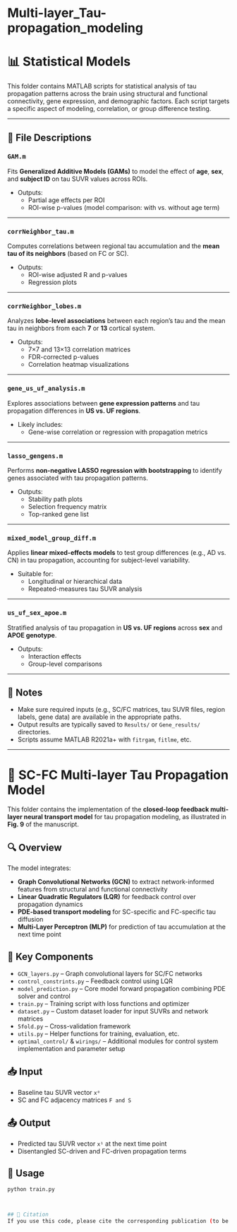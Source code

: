 # Multi-layer_Tau-propagation_modeling



# 📊 Statistical Models

This folder contains MATLAB scripts for statistical analysis of tau propagation patterns across the brain using structural and functional connectivity, gene expression, and demographic factors. Each script targets a specific aspect of modeling, correlation, or group difference testing.

---

## 📁 File Descriptions

### `GAM.m`
Fits **Generalized Additive Models (GAMs)** to model the effect of **age**, **sex**, and **subject ID** on tau SUVR values across ROIs.

- Outputs:
  - Partial age effects per ROI
  - ROI-wise p-values (model comparison: with vs. without age term)

---

### `corrNeighbor_tau.m`
Computes correlations between regional tau accumulation and the **mean tau of its neighbors** (based on FC or SC).

- Outputs:
  - ROI-wise adjusted R and p-values
  - Regression plots

---

### `corrNeighbor_lobes.m`
Analyzes **lobe-level associations** between each region’s tau and the mean tau in neighbors from each **7** or **13** cortical system.

- Outputs:
  - 7×7 and 13×13 correlation matrices
  - FDR-corrected p-values
  - Correlation heatmap visualizations

---

### `gene_us_uf_analysis.m`
Explores associations between **gene expression patterns** and tau propagation differences in **US vs. UF regions**.

- Likely includes:
  - Gene-wise correlation or regression with propagation metrics

---

### `lasso_gengens.m`
Performs **non-negative LASSO regression with bootstrapping** to identify genes associated with tau propagation patterns.

- Outputs:
  - Stability path plots
  - Selection frequency matrix
  - Top-ranked gene list

---

### `mixed_model_group_diff.m`
Applies **linear mixed-effects models** to test group differences (e.g., AD vs. CN) in tau propagation, accounting for subject-level variability.

- Suitable for:
  - Longitudinal or hierarchical data
  - Repeated-measures tau SUVR analysis

---

### `us_uf_sex_apoe.m`
Stratified analysis of tau propagation in **US vs. UF regions** across **sex** and **APOE genotype**.

- Outputs:
  - Interaction effects
  - Group-level comparisons

---

## 📝 Notes

- Make sure required inputs (e.g., SC/FC matrices, tau SUVR files, region labels, gene data) are available in the appropriate paths.
- Output results are typically saved to `Results/` or `Gene_results/` directories.
- Scripts assume MATLAB R2021a+ with `fitrgam`, `fitlme`, etc.

---

# 🧠 SC-FC Multi-layer Tau Propagation Model

This folder contains the implementation of the **closed-loop feedback multi-layer neural transport model** for tau propagation modeling, as illustrated in **Fig. 9** of the manuscript.

## 🔍 Overview

The model integrates:

- **Graph Convolutional Networks (GCN)** to extract network-informed features from structural and functional connectivity
- **Linear Quadratic Regulators (LQR)** for feedback control over propagation dynamics
- **PDE-based transport modeling** for SC-specific and FC-specific tau diffusion
- **Multi-Layer Perceptron (MLP)** for prediction of tau accumulation at the next time point

## 🧱 Key Components

- `GCN_layers.py` – Graph convolutional layers for SC/FC networks  
- `control_constrints.py` – Feedback control using LQR  
- `model_prediction.py` – Core model forward propagation combining PDE solver and control  
- `train.py` – Training script with loss functions and optimizer  
- `dataset.py` – Custom dataset loader for input SUVRs and network matrices  
- `5fold.py` – Cross-validation framework  
- `utils.py` – Helper functions for training, evaluation, etc.  
- `optimal_control/` & `wirings/` – Additional modules for control system implementation and parameter setup

## 📥 Input

- Baseline tau SUVR vector `x⁰`
- SC and FC adjacency matrices `F and S`

## 📤 Output

- Predicted tau SUVR vector `x¹` at the next time point
- Disentangled SC-driven and FC-driven propagation terms

## 🧪 Usage

```bash
python train.py



## 📌 Citation
If you use this code, please cite the corresponding publication (to be added).
